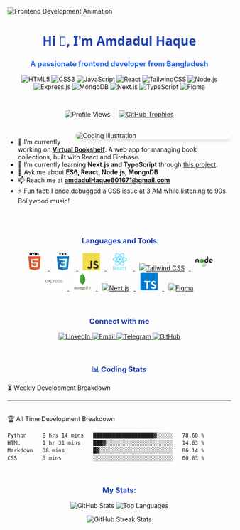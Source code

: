 <!-- Banner GIF -->
<img src="https://globaleducation.s3.ap-south-1.amazonaws.com/globaledu/gif/front-end-development.gif" alt="Frontend Development Animation" width="100%" height="340px" />

<!-- Intro -->
<h1 align="center" style="color:#1e40af; font-weight: bold; font-family: 'Segoe UI', Tahoma, Geneva, Verdana, sans-serif;">
  Hi 👋, I'm Amdadul Haque
</h1>
<h3 align="center" style="color:#2563eb;">
  A passionate frontend developer from Bangladesh
</h3>



<!-- Tech Badges -->
<p align="center">
  <img alt="HTML5" src="https://img.shields.io/badge/-HTML5-E34F26?style=for-the-badge&logo=html5&logoColor=white" />
  <img alt="CSS3" src="https://img.shields.io/badge/-CSS3-1572B6?style=for-the-badge&logo=css3&logoColor=white" />
  <img alt="JavaScript" src="https://img.shields.io/badge/-JavaScript-F7DF1E?style=for-the-badge&logo=javascript&logoColor=black" />
  <img alt="React" src="https://img.shields.io/badge/-React-45b8d8?style=for-the-badge&logo=react&logoColor=61DAFB" />
  <img alt="TailwindCSS" src="https://img.shields.io/badge/-Tailwind_CSS-38B2AC?style=for-the-badge&logo=tailwind-css&logoColor=white" />
  <img alt="Node.js" src="https://img.shields.io/badge/-Node.js-339933?style=for-the-badge&logo=node-dot-js&logoColor=white" />
  <img alt="Express.js" src="https://img.shields.io/badge/-Express.js-404D59?style=for-the-badge&logo=express&logoColor=white" />
  <img alt="MongoDB" src="https://img.shields.io/badge/-MongoDB-13aa52?style=for-the-badge&logo=mongodb&logoColor=white" />
  <img alt="Next.js" src="https://img.shields.io/badge/-Next.js-000000?style=for-the-badge&logo=nextdotjs&logoColor=white" />
  <img alt="TypeScript" src="https://img.shields.io/badge/-TypeScript-3178C6?style=for-the-badge&logo=typescript&logoColor=white" />
  <img alt="Figma" src="https://img.shields.io/badge/-Figma-F24E1E?style=for-the-badge&logo=figma&logoColor=white" />
</p>

<br>

<!-- Profile Views + Trophy -->
<p align="center">
  <img src="https://komarev.com/ghpvc/?username=amdad09&label=Profile%20views&color=0e75b6&style=flat-square" alt="Profile Views" />
  &nbsp;&nbsp;&nbsp;
  <a href="https://github.com/ryo-ma/github-profile-trophy">
    <img src="https://github-profile-trophy.vercel.app/?username=amdad09&theme=radical" alt="GitHub Trophies" />
  </a>
</p>

<br>

<!-- Coding GIF on right -->
<img align="right" width="350" src="https://i.ibb.co.com/k2YBXNQH/animate.gif" alt="Coding Illustration" style="border-radius: 12px; box-shadow: 0 4px 8px rgba(0,0,0,0.1);" />

<!-- About Me -->
- 🔭 I’m currently working on **[Virtual Bookshelf](https://virtual-bookshelf-f0867.web.app)**: A web app for managing book collections, built with React and Firebase.  
- 🌱 I’m currently learning **Next.js and TypeScript** through [this project](link-to-repo).  
- 💬 Ask me about **ES6, React, Node.js, MongoDB**  
- 📫 Reach me at **[amdadulHaque601671@gmail.com](mailto:amdadulHaque601671@gmail.com)**  
- ⚡ Fun fact: I once debugged a CSS issue at 3 AM while listening to 90s Bollywood music!  

<br><br>

<!-- Languages and Tools Icons -->
<h3 align="center" style="color:#1e40af;">Languages and Tools</h3>
<p align="center" style="line-height:1.5;">
  <a href="https://www.w3.org/html/" target="_blank" rel="noreferrer">
    <img src="https://raw.githubusercontent.com/devicons/devicon/master/icons/html5/html5-original-wordmark.svg" alt="HTML5" width="40" height="40" style="margin: 0 10px;" />
  </a>
  <a href="https://www.w3schools.com/css/" target="_blank" rel="noreferrer">
    <img src="https://raw.githubusercontent.com/devicons/devicon/master/icons/css3/css3-original-wordmark.svg" alt="CSS3" width="40" height="40" style="margin: 0 10px;" />
  </a>
  <a href="https://developer.mozilla.org/en-US/docs/Web/JavaScript" target="_blank" rel="noreferrer">
    <img src="https://raw.githubusercontent.com/devicons/devicon/master/icons/javascript/javascript-original.svg" alt="JavaScript" width="40" height="40" style="margin: 0 10px;" />
  </a>
  <a href="https://reactjs.org/" target="_blank" rel="noreferrer">
    <img src="https://raw.githubusercontent.com/devicons/devicon/master/icons/react/react-original-wordmark.svg" alt="React" width="40" height="40" style="margin: 0 10px;" />
  </a>
  <a href="https://tailwindcss.com/" target="_blank" rel="noreferrer">
    <img src="https://www.vectorlogo.zone/logos/tailwindcss/tailwindcss-icon.svg" alt="Tailwind CSS" width="40" height="40" style="margin: 0 10px;" />
  </a>
  <a href="https://nodejs.org" target="_blank" rel="noreferrer">
    <img src="https://raw.githubusercontent.com/devicons/devicon/master/icons/nodejs/nodejs-original-wordmark.svg" alt="Node.js" width="40" height="40" style="margin: 0 10px;" />
  </a>
  <a href="https://expressjs.com" target="_blank" rel="noreferrer">
    <img src="https://raw.githubusercontent.com/devicons/devicon/master/icons/express/express-original-wordmark.svg" alt="Express" width="40" height="40" style="margin: 0 10px;" />
  </a>
  <a href="https://www.mongodb.com/" target="_blank" rel="noreferrer">
    <img src="https://raw.githubusercontent.com/devicons/devicon/master/icons/mongodb/mongodb-original-wordmark.svg" alt="MongoDB" width="40" height="40" style="margin: 0 10px;" />
  </a>
  <a href="https://nextjs.org/" target="_blank" rel="noreferrer">
    <img src="https://cdn.worldvectorlogo.com/logos/nextjs-2.svg" alt="Next.js" width="40" height="40" style="margin: 0 10px;" />
  </a>
  <a href="https://www.typescriptlang.org/" target="_blank" rel="noreferrer">
    <img src="https://raw.githubusercontent.com/devicons/devicon/master/icons/typescript/typescript-original.svg" alt="TypeScript" width="40" height="40" style="margin: 0 10px;" />
  </a>
  <a href="https://www.figma.com/" target="_blank" rel="noreferrer">
    <img src="https://www.vectorlogo.zone/logos/figma/figma-icon.svg" alt="Figma" width="40" height="40" style="margin: 0 10px;" />
  </a>
</p>

<br>

<!-- Connect With Me -->
<h3 align="center" style="color:#1e40af;">Connect with me</h3>
<p align="center">
  <a href="https://linkedin.com/in/amdadul-haque-ah" target="_blank" rel="noreferrer">
    <img src="https://img.shields.io/badge/LinkedIn-0A66C2?style=for-the-badge&logo=linkedin&logoColor=white" alt="LinkedIn" />
  </a>
  <a href="mailto:amdadulHaque601671@gmail.com" target="_blank" rel="noreferrer">
    <img src="https://img.shields.io/badge/Email-D14836?style=for-the-badge&logo=gmail&logoColor=white" alt="Email" />
  </a>
  <a href="https://t.me/amdadulhaqueah" target="_blank" rel="noreferrer">
    <img src="https://img.shields.io/badge/Telegram-26A5E4?style=for-the-badge&logo=telegram&logoColor=white" alt="Telegram" />
  </a>
  <a href="https://github.com/amdad09" target="_blank" rel="noreferrer">
    <img src="https://img.shields.io/badge/GitHub-181717?style=for-the-badge&logo=github&logoColor=white" alt="GitHub" />
  </a>
</p>
<br>

<h3 align="center" style="color:#1e40af;">📊 Coding Stats</h3>
⏳ Weekly Development Breakdown
<!--START_SECTION:waka-week-->
<!--END_SECTION:waka-week-->

---
<br>
🏆 All Time Development Breakdown
<!--START_SECTION:waka-all-->
<!--END_SECTION:waka-all-->


<!--START_SECTION:waka-->

```txt
Python     8 hrs 14 mins   ███████████████████▓░░░░░   78.60 %
HTML       1 hr 31 mins    ███▓░░░░░░░░░░░░░░░░░░░░░   14.63 %
Markdown   38 mins         █▓░░░░░░░░░░░░░░░░░░░░░░░   06.14 %
CSS        3 mins          ░░░░░░░░░░░░░░░░░░░░░░░░░   00.63 %
```

<!--END_SECTION:waka-->


<br>

<!-- GitHub Stats -->
<h3 align="center" style="color:#1e40af;">My Stats:</h3>
<p align="center">
  <img src="https://github-readme-stats.vercel.app/api?username=amdad09&show_icons=true&locale=en&theme=radical" height="150" alt="GitHub Stats" />
  <img src="https://github-readme-stats.vercel.app/api/top-langs?username=amdad09&show_icons=true&locale=en&layout=compact&theme=radical" height="150" alt="Top Languages" />
</p>

<!-- GitHub Streak -->
<p align="center">
  <img src="https://github-readme-streak-stats.herokuapp.com/?user=amdad09&theme=radical" height="150" alt="GitHub Streak Stats" />
</p>
